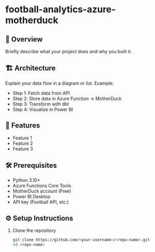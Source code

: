 # football-analytics-azure-motherduck

## 📌 Overview  
Briefly describe what your project does and why you built it.  

## 🏗️ Architecture  
Explain your data flow in a diagram or list. Example:  
- Step 1: Fetch data from API  
- Step 2: Store data in Azure Function → MotherDuck  
- Step 3: Transform with dbt  
- Step 4: Visualize in Power BI  

## 🚀 Features  
- Feature 1  
- Feature 2  
- Feature 3  

## 🛠️ Prerequisites  
- Python 3.10+  
- Azure Functions Core Tools  
- MotherDuck account (Free)  
- Power BI Desktop  
- API key (Football API, etc.)  

## ⚙️ Setup Instructions  
1. Clone the repository  
   ```bash
   git clone https://github.com/<your-username>/<repo-name>.git
   cd <repo-name>
